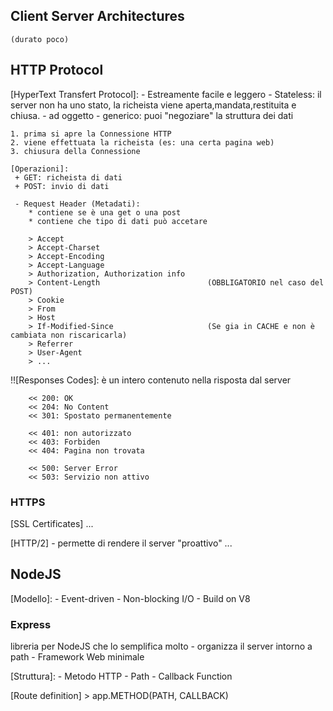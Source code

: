 ## Client Server Architectures

    (durato poco)

## HTTP Protocol

   [HyperText Transfert Protocol]:
    - Estreamente facile e leggero
    - Stateless: il server non ha uno stato, la richeista viene aperta,mandata,restituita e chiusa.
    - ad oggetto
    - generico: puoi "negoziare" la struttura dei dati

    1. prima si apre la Connessione HTTP
    2. viene effettuata la richeista (es: una certa pagina web)
    3. chiusura della Connessione

    [Operazioni]:
     + GET: richeista di dati
     + POST: invio di dati

     - Request Header (Metadati):
        * contiene se è una get o una post
        * contiene che tipo di dati può accetare

        > Accept
        > Accept-Charset
        > Accept-Encoding
        > Accept-Language
        > Authorization, Authorization info
        > Content-Length                        (OBBLIGATORIO nel caso del POST)
        > Cookie
        > From
        > Host
        > If-Modified-Since                     (Se gia in CACHE e non è cambiata non riscaricarla)
        > Referrer
        > User-Agent
        > ...

   !![Responses Codes]: è un intero contenuto nella risposta dal server

        << 200: OK
        << 204: No Content
        << 301: Spostato permanentemente

        << 401: non autorizzato
        << 403: Forbiden
        << 404: Pagina non trovata

        << 500: Server Error
        << 503: Servizio non attivo

### HTTPS
  [SSL Certificates]
    ...

  [HTTP/2]
    - permette di rendere il server "proattivo"
    ...

## NodeJS
  [Modello]:
    - Event-driven
    - Non-blocking I/O
    - Build on V8


### Express
  libreria per NodeJS che lo semplifica molto
    - organizza il server intorno a path
    - Framework Web minimale

  [Struttura]:
    - Metodo HTTP
    - Path
    - Callback Function

  [Route definition]
    > app.METHOD(PATH, CALLBACK)
